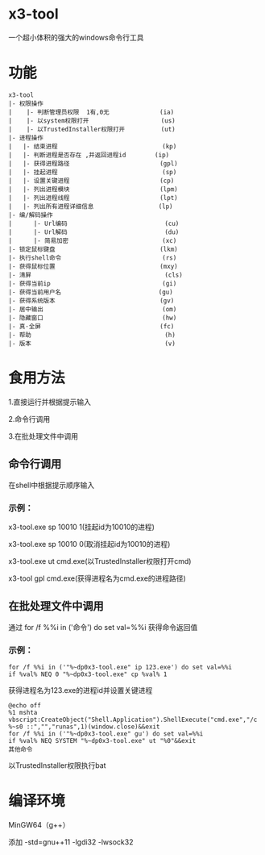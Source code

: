 # x3-tool
一个超小体积的强大的windows命令行工具
# 功能
    x3-tool
    |- 权限操作
    |    |- 判断管理员权限  1有,0无              (ia)
    |    |- 以system权限打开                    (us)
    |    |- 以TrustedInstaller权限打开          (ut)
    |- 进程操作
    |   |- 结束进程                             (kp)
    |   |- 判断进程是否存在 ,并返回进程id        (ip)
    |   |- 获得进程路径                         (gpl)
    |   |- 挂起进程                             (sp)
    |   |- 设置关键进程                         (cp)
    |   |- 列出进程模块                         (lpm)
    |   |- 列出进程线程                         (lpt)
    |   |- 列出所有进程详细信息                  (lp)
    |- 编/解码操作
    |      |- Url编码                           (cu)
    |      |- Url解码                           (du)
    |      |- 简易加密                          (xc)
    |- 锁定鼠标键盘                             (lkm)
    |- 执行shell命令                            (rs)
    |- 获得鼠标位置                             (mxy)
    |- 清屏                                     (cls)
    |- 获得当前ip                               (gi)
    |- 获得当前用户名                           (gu)
    |- 获得系统版本                             (gv)
    |- 居中输出                                 (om)
    |- 隐藏窗口                                 (hw)
    |- 真·全屏                                 (fc)
    |- 帮助                                     (h)
    |- 版本                                     (v)
# 食用方法
1.直接运行并根据提示输入

2.命令行调用

3.在批处理文件中调用

## 命令行调用

在shell中根据提示顺序输入

### 示例：
x3-tool.exe sp 10010 1(挂起id为10010的进程)

x3-tool.exe sp 10010 0(取消挂起id为10010的进程)

x3-tool.exe ut cmd.exe(以TrustedInstaller权限打开cmd)

x3-tool gpl cmd.exe(获得进程名为cmd.exe的进程路径)

## 在批处理文件中调用

通过
    for /f %%i in ('命令') do set val=%%i 
获得命令返回值

### 示例：
    for /f %%i in ('"%~dp0x3-tool.exe" ip 123.exe') do set val=%%i 
    if %val% NEQ 0 "%~dp0x3-tool.exe" cp %val% 1
    
获得进程名为123.exe的进程id并设置关键进程

    @echo off
    %1 mshta vbscript:CreateObject("Shell.Application").ShellExecute("cmd.exe","/c %~s0 ::","","runas",1)(window.close)&&exit
    for /f %%i in ('"%~dp0x3-tool.exe" gu') do set val=%%i 
    if %val% NEQ SYSTEM "%~dp0x3-tool.exe" ut "%0"&&exit
    其他命令
    
以TrustedInstaller权限执行bat

# 编译环境
MinGW64（g++）

添加 -std=gnu++11 -lgdi32 -lwsock32
